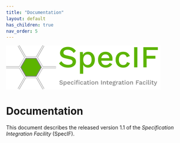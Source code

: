 ```yaml
---
title: "Documentation"
layout: default
has_children: true
nav_order: 5
---
```


![SpecIF logo](../assets/logos/SpecIF-Logo-120.png)

# Documentation

This document describes the released version 1.1 of the *Specification Integration Facility* (SpecIF). 

